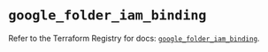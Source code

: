 # `google_folder_iam_binding`

Refer to the Terraform Registry for docs: [`google_folder_iam_binding`](https://registry.terraform.io/providers/hashicorp/google/4.85.0/docs/resources/folder_iam_binding).
